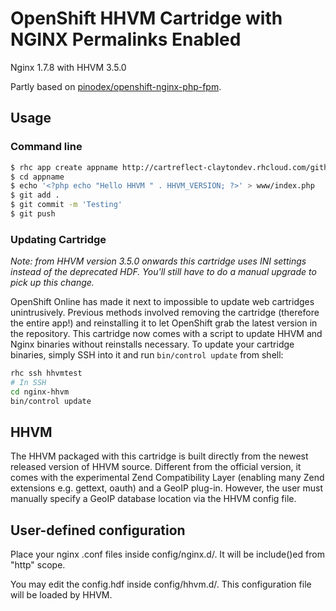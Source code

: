 # OpenShift HHVM Cartridge with NGINX Permalinks Enabled

Nginx 1.7.8 with HHVM 3.5.0

Partly based on [pinodex/openshift-nginx-php-fpm](https://github.com/pinodex/openshift-nginx-php-fpm).

## Usage

### Command line
```bash
$ rhc app create appname http://cartreflect-claytondev.rhcloud.com/github/tengyifei/openshift-cartridge-nginx-hhvm
$ cd appname
$ echo '<?php echo "Hello HHVM " . HHVM_VERSION; ?>' > www/index.php
$ git add .
$ git commit -m 'Testing'
$ git push
```

### Updating Cartridge

*Note: from HHVM version 3.5.0 onwards this cartridge uses INI settings instead of the deprecated HDF. You'll still have to do a manual upgrade to pick up this change.*

OpenShift Online has made it next to impossible to update web cartridges unintrusively. Previous methods involved removing the cartridge (therefore the entire app!) and reinstalling it to let OpenShift grab the latest version in the repository.
This cartridge now comes with a script to update HHVM and Nginx binaries without reinstalls necessary. To update your cartridge binaries, simply SSH into it and run `bin/control update` from shell:
```bash
rhc ssh hhvmtest
# In SSH
cd nginx-hhvm
bin/control update
```

## HHVM

The HHVM packaged with this cartridge is built directly from the newest released version of HHVM source. Different from the official version, it comes with the experimental Zend Compatibility Layer (enabling many Zend extensions e.g. gettext, oauth) and a GeoIP plug-in. However, the user must manually specify a GeoIP database location via the HHVM config file.

## User-defined configuration

Place your nginx .conf files inside config/nginx.d/. It will be include()ed from "http" scope.

You may edit the config.hdf inside config/hhvm.d/. This configuration file will be loaded by HHVM.
